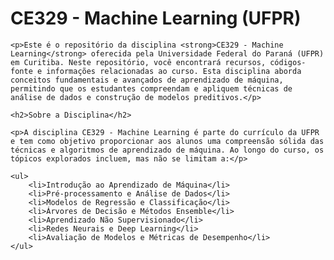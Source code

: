<!DOCTYPE html>
<html>
<head>
    <title>CE329 - Machine Learning (UFPR)</title>
</head>
<body>
    <h1>CE329 - Machine Learning (UFPR)</h1>

    <p>Este é o repositório da disciplina <strong>CE329 - Machine Learning</strong> oferecida pela Universidade Federal do Paraná (UFPR) em Curitiba. Neste repositório, você encontrará recursos, códigos-fonte e informações relacionadas ao curso. Esta disciplina aborda conceitos fundamentais e avançados de aprendizado de máquina, permitindo que os estudantes compreendam e apliquem técnicas de análise de dados e construção de modelos preditivos.</p>

    <h2>Sobre a Disciplina</h2>

    <p>A disciplina CE329 - Machine Learning é parte do currículo da UFPR e tem como objetivo proporcionar aos alunos uma compreensão sólida das técnicas e algoritmos de aprendizado de máquina. Ao longo do curso, os tópicos explorados incluem, mas não se limitam a:</p>

    <ul>
        <li>Introdução ao Aprendizado de Máquina</li>
        <li>Pré-processamento e Análise de Dados</li>
        <li>Modelos de Regressão e Classificação</li>
        <li>Árvores de Decisão e Métodos Ensemble</li>
        <li>Aprendizado Não Supervisionado</li>
        <li>Redes Neurais e Deep Learning</li>
        <li>Avaliação de Modelos e Métricas de Desempenho</li>
    </ul>

